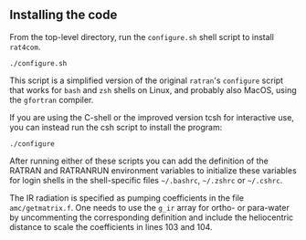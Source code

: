 Installing the code
-------

From the top-level directory, run the `configure.sh` shell script to install
`rat4com`.

```
./configure.sh
```

This script is a simplified version of the original `ratran`'s `configure`
script that works for `bash` and `zsh` shells on Linux, and probably also
MacOS, using the `gfortran` compiler.

If you are using the C-shell or the improved version tcsh for interactive use,
you can instead run the csh script to install the program:

```
./configure
```

After running either of these scripts you can add the definition of the RATRAN
and RATRANRUN environment variables to initialize these variables for login
shells in the shell-specific files `~/.bashrc`, `~/.zshrc` or `~/.cshrc`.


The IR radiation is specified as pumping coefficients in the file
`amc/getmatrix.f`.  One needs to use the `g_ir` array for ortho- or
para-water by uncommenting the corresponding definition and include
the heliocentric distance to scale the coefficients in lines 103 and 104.
